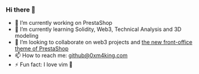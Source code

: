 ### Hi there 👋

- 🔭 I’m currently working on PrestaShop
- 🌱 I’m currently learning Solidity, Web3, Technical Analysis and 3D modeling
- 👯 I’m looking to collaborate on web3 projects and [the new front-office theme of PrestaShop](https://github.com/PrestaShop/theme-refacto)
- 📫 How to reach me: github@0xm4king.com
- ⚡ Fun fact: I love vim 💙
